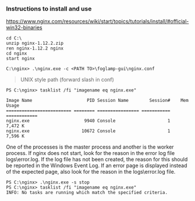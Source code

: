 
### Instructions to install and use

https://www.nginx.com/resources/wiki/start/topics/tutorials/install/#official-win32-binaries

```
cd C:\
unzip nginx-1.12.2.zip
ren nginx-1.12.2 nginx
cd nginx
start nginx
```

`C:\nginx> .\nginx.exe -c <PATH TO>\foglamp-gui\nginx.conf`

> UNIX style path (forward slash in conf)

```
PS C:\nginx> tasklist /fi "imagename eq nginx.exe"

Image Name                     PID Session Name        Session#    Mem Usage
========================= ======== ================ =========== ============
nginx.exe                     9940 Console                    1      7,472 K
nginx.exe                    10672 Console                    1      7,596 K

```

One of the processes is the master process and another is the worker process. If nginx does not start, look for the reason in the error log file logs\error.log. If the log file has not been created, the reason for this should be reported in the Windows Event Log. If an error page is displayed instead of the expected page, also look for the reason in the logs\error.log file.


```
PS C:\nginx> .\nginx.exe -s stop
PS C:\nginx> tasklist /fi "imagename eq nginx.exe"
INFO: No tasks are running which match the specified criteria.
```